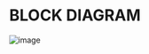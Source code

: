 # BLOCK DIAGRAM

![image](https://user-images.githubusercontent.com/101013962/168241634-b6279d18-6c2f-4511-9262-517fd30393cd.png)
